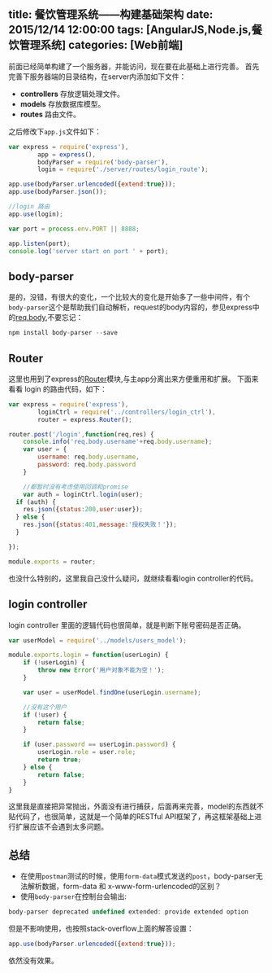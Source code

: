 title: 餐饮管理系统——构建基础架构
date: 2015/12/14 12:00:00
tags: [AngularJS,Node.js,餐饮管理系统]
categories: [Web前端]
---
前面已经简单构建了一个服务器，并能访问，现在要在此基础上进行完善。
首先完善下服务器端的目录结构，在server内添加如下文件：
 
 - **controllers** 存放逻辑处理文件。
 - **models** 存放数据库模型。  
 - **routes** 路由文件。  

<!--more-->
之后修改下`app.js`文件如下：
```javascript
var express = require('express'),
		app = express(),
		bodyParser = require('body-parser'),
		login = require('./server/routes/login_route');

app.use(bodyParser.urlencoded({extend:true}));
app.use(bodyParser.json());

//login 路由
app.use(login);

var port = process.env.PORT || 8888;

app.listen(port);
console.log('server start on port ' + port);
```
## body-parser
是的，没错，有很大的变化，一个比较大的变化是开始多了一些中间件，有个`body-parser`这个是帮助我们自动解析，request的body内容的，参见express中的[req.body](http://expressjs.com/en/4x/api.html#req.body),不要忘记：
```javascript
npm install body-parser --save
```
## Router
这里也用到了express的[Router](http://expressjs.com/en/4x/api.html#router)模块,与主app分离出来方便重用和扩展。
下面来看看 login 的路由代码，如下：
```javascript
var express = require('express'),
		loginCtrl = require('../controllers/login_ctrl'),
		router = express.Router();

router.post('/login',function(req,res) {
	console.info('req.body.username'+req.body.username);
	var user = { 
		username: req.body.username,
		password: req.body.password
	}

	//都暂时没有考虑使用回调和promise
	var auth = loginCtrl.login(user);
  if (auth) {
  	res.json({status:200,user:user});
  } else {
  	res.json({status:401,message:'授权失败！'});
  }

});

module.exports = router;
```
也没什么特别的，这里我自己没什么疑问，就继续看看login controller的代码。
## login controller
login controller 里面的逻辑代码也很简单，就是判断下账号密码是否正确。
```javascript
var userModel = require('../models/users_model');

module.exports.login = function(userLogin) {
	if (!userLogin) {
		throw new Error('用户对象不能为空！');
	}

	var user = userModel.findOne(userLogin.username);

	//没有这个用户
	if (!user) {
		return false;
	}

	if (user.password == userLogin.password) {
		userLogin.role = user.role;
		return true;
	} else {
		return false;
	}
}
```
这里我是直接把异常抛出，外面没有进行捕获，后面再来完善，model的东西就不贴代码了，也很简单，这就是一个简单的RESTful API框架了，再这框架基础上进行扩展应该不会遇到太多问题。
## 总结

 - 在使用`postman`测试的时候，使用`form-data`模式发送的`post`，body-parser无法解析数据，form-data 和 x-www-form-urlencoded的区别？
 - 使用`body-parser`在控制台会输出:
 ```javascript
 body-parser deprecated undefined extended: provide extended option
 ```
 但是不影响使用，也按照stack-overflow上面的解答设置：
 ```javascript
 app.use(bodyParser.urlencoded({extend:true}));
 ```
 依然没有效果。